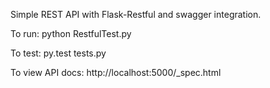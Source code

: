 Simple REST API with Flask-Restful and swagger integration.


To run:  python RestfulTest.py

To test: py.test tests.py

To view API docs:  http://localhost:5000/_spec.html